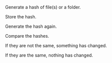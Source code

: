 Generate a hash of file(s) or a folder.

Store the hash.

Generate the hash again.

Compare the hashes.


If they are not the same, something has changed.

If they are the same, nothing has changed.

